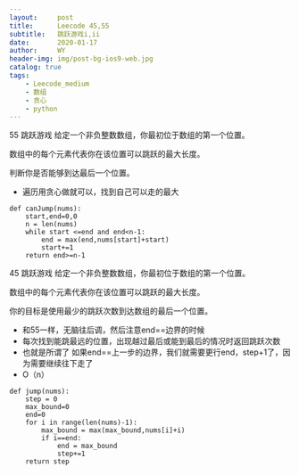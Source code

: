 ```yaml
---
layout:     post
title:      Leecode 45,55
subtitle:   跳跃游戏i,ii
date:       2020-01-17
author:     WY
header-img: img/post-bg-ios9-web.jpg
catalog: true
tags:
    - Leecode_medium
    - 数组
    - 贪心
    - python
---
```



55 跳跃游戏 
给定一个非负整数数组，你最初位于数组的第一个位置。

数组中的每个元素代表你在该位置可以跳跃的最大长度。

判断你是否能够到达最后一个位置。

- 遍历用贪心做就可以，找到自己可以走的最大

```
def canJump(nums):
    start,end=0,0
    n = len(nums)
    while start <=end and end<n-1:
        end = max(end,nums[start]+start)
        start+=1
    return end>=n-1
```
45 跳跃游戏
给定一个非负整数数组，你最初位于数组的第一个位置。

数组中的每个元素代表你在该位置可以跳跃的最大长度。

你的目标是使用最少的跳跃次数到达数组的最后一个位置。

- 和55一样，无脑往后调，然后注意end==边界的时候
- 每次找到能跳最远的位置，出现越过最后或能到最后的情况时返回跳跃次数
- 也就是所谓了 如果end==上一步的边界，我们就需要更行end，step+1了，因为需要继续往下走了
- O（n）

```
def jump(nums):
    step = 0
    max_bound=0
    end=0
    for i in range(len(nums)-1):
        max_bound = max(max_bound,nums[i]+i)
        if i==end:
            end = max_bound
            step+=1
    return step
```